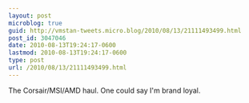 ```yaml
---
layout: post
microblog: true
guid: http://vmstan-tweets.micro.blog/2010/08/13/21111493499.html
post_id: 3047046
date: 2010-08-13T19:24:17-0600
lastmod: 2010-08-13T19:24:17-0600
type: post
url: /2010/08/13/21111493499.html
---
```

The Corsair/MSI/AMD haul. One could say I'm brand loyal.
